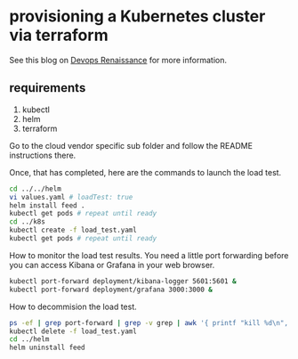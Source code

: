 # provisioning a Kubernetes cluster via terraform

See this blog on [Devops Renaissance](https://glennengstrand.info/software/architecture/devops/renaissance) for more information.

## requirements

1. kubectl
2. helm
3. terraform

Go to the cloud vendor specific sub folder and follow the README instructions there.

Once, that has completed, here are the commands to launch the load test.

```bash
cd ../../helm
vi values.yaml # loadTest: true
helm install feed .
kubectl get pods # repeat until ready
cd ../k8s
kubectl create -f load_test.yaml
kubectl get pods # repeat until ready
```

How to monitor the load test results. You need a little port forwarding before you can access Kibana or Grafana in your web browser.

```bash
kubectl port-forward deployment/kibana-logger 5601:5601 &
kubectl port-forward deployment/grafana 3000:3000 &
```

How to decommision the load test.

```bash
ps -ef | grep port-forward | grep -v grep | awk '{ printf "kill %d\n", $2}' | sh
kubectl delete -f load_test.yaml
cd ../helm
helm uninstall feed
```